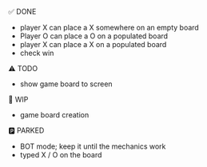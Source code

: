 ✅ DONE

- player X can place a X somewhere on an empty board
- Player O can place a O on a populated board
- player X can place a X on a populated board
- check win

⚠️ TODO

- show game board to screen

🚧 WIP

- game board creation

🅿️ PARKED

- BOT mode; keep it until the mechanics work
- typed X / O on the board
